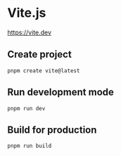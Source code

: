 # Vite.js
https://vite.dev

## Create project
```
pnpm create vite@latest
```

## Run development mode
```
pnpm run dev
```

## Build for production
```
pnpm run build
```

